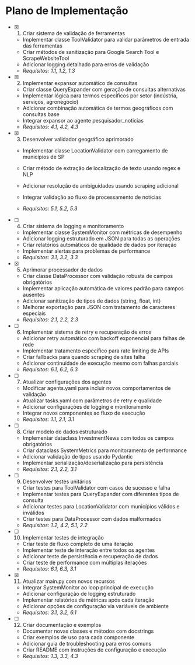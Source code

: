 # Plano de Implementação

- [x] 1. Criar sistema de validação de ferramentas





  - Implementar classe ToolValidator para validar parâmetros de entrada das ferramentas
  - Criar métodos de sanitização para Google Search Tool e ScrapeWebsiteTool
  - Adicionar logging detalhado para erros de validação
  - _Requisitos: 1.1, 1.2, 1.3_

- [x] 2. Implementar expansor automático de consultas


  - Criar classe QueryExpander com geração de consultas alternativas
  - Implementar lógica para termos específicos por setor (indústria, serviços, agronegócio)
  - Adicionar combinação automática de termos geográficos com consultas base
  - Integrar expansor ao agente pesquisador_noticias
  - _Requisitos: 4.1, 4.2, 4.3_



- [x] 3. Desenvolver validador geográfico aprimorado




  - Implementar classe LocationValidator com carregamento de municípios de SP
  - Criar método de extração de localização de texto usando regex e NLP
  - Adicionar resolução de ambiguidades usando scraping adicional
  - Integrar validação ao fluxo de processamento de notícias


  - _Requisitos: 5.1, 5.2, 5.3_

- [ ] 4. Criar sistema de logging e monitoramento
  - Implementar classe SystemMonitor com métricas de desempenho
  - Adicionar logging estruturado em JSON para todas as operações
  - Criar relatórios automáticos de qualidade de dados por iteração
  - Implementar alertas para problemas de performance
  - _Requisitos: 3.1, 3.2, 3.3_

- [x] 5. Aprimorar processador de dados


  - Criar classe DataProcessor com validação robusta de campos obrigatórios
  - Implementar aplicação automática de valores padrão para campos ausentes
  - Adicionar sanitização de tipos de dados (string, float, int)
  - Melhorar exportação para JSON com tratamento de caracteres especiais
  - _Requisitos: 2.1, 2.2, 2.3_

- [ ] 6. Implementar sistema de retry e recuperação de erros
  - Adicionar retry automático com backoff exponencial para falhas de rede
  - Implementar tratamento específico para rate limiting de APIs
  - Criar fallbacks para quando scraping de sites falha
  - Adicionar continuidade de execução mesmo com falhas parciais
  - _Requisitos: 6.1, 6.2, 6.3_

- [ ] 7. Atualizar configurações dos agentes
  - Modificar agents.yaml para incluir novos comportamentos de validação
  - Atualizar tasks.yaml com parâmetros de retry e qualidade
  - Adicionar configurações de logging e monitoramento
  - Integrar novos componentes ao fluxo de execução
  - _Requisitos: 1.1, 2.1, 3.1_

- [ ] 8. Criar modelo de dados estruturado
  - Implementar dataclass InvestmentNews com todos os campos obrigatórios
  - Criar dataclass SystemMetrics para monitoramento de performance
  - Adicionar validação de tipos usando Pydantic
  - Implementar serialização/deserialização para persistência
  - _Requisitos: 2.1, 2.2, 3.1_

- [ ] 9. Desenvolver testes unitários
  - Criar testes para ToolValidator com casos de sucesso e falha
  - Implementar testes para QueryExpander com diferentes tipos de consulta
  - Adicionar testes para LocationValidator com municípios válidos e inválidos
  - Criar testes para DataProcessor com dados malformados
  - _Requisitos: 1.2, 4.2, 5.1, 2.2_

- [ ] 10. Implementar testes de integração
  - Criar teste de fluxo completo de uma iteração
  - Implementar teste de interação entre todos os agentes
  - Adicionar teste de persistência e recuperação de dados
  - Criar teste de performance com múltiplas iterações
  - _Requisitos: 6.1, 6.3, 3.1_


- [x] 11. Atualizar main.py com novos recursos


  - Integrar SystemMonitor ao loop principal de execução
  - Adicionar configuração de logging estruturado
  - Implementar relatórios de métricas após cada iteração
  - Adicionar opções de configuração via variáveis de ambiente
  - _Requisitos: 3.1, 3.2, 6.1_

- [ ] 12. Criar documentação e exemplos
  - Documentar novas classes e métodos com docstrings
  - Criar exemplos de uso para cada componente
  - Adicionar guia de troubleshooting para erros comuns
  - Criar README com instruções de configuração e execução
  - _Requisitos: 1.3, 3.3, 4.3_